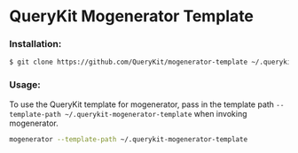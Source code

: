 QueryKit Mogenerator Template
=============================

### Installation:

```bash
$ git clone https://github.com/QueryKit/mogenerator-template ~/.querykit-mogenerator-template
```

### Usage:

To use the QueryKit template for mogenerator, pass in the template path
`--template-path ~/.querykit-mogenerator-template` when invoking mogenerator.

```bash
mogenerator --template-path ~/.querykit-mogenerator-template
```

